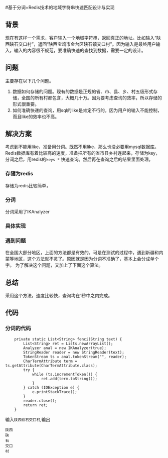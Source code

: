 #基于分词+Redis技术的地域字符串快速匹配设计与实现
 


## 背景
现在有这样一个需求，客户输入一个地域字符串，返回真正的地址。比如输入“陕西硖石交口村”，返回“陕西宝鸡市金台区硖石镇交口村”。因为输入是最终用户输入，输入的内容很不规范，要准确快速的查找到数据，需要一定的设计。

## 问题
主要存在以下几个问题。
1. 数据如何存储的问题。现有的数据是正规的省、市、县、乡、村五级形式存储，全国的所有村都包含，大概几十万。因为要考虑查询的效率，所以存储的形式很重要。
2. 如何准确快递的查询，用sql的like是肯定不行的，因为用户的输入不能控制，而且like的效率也不高。

## 解决方案
考虑到不能用like，准备用分词。既然不用like，那么也没必要用mysql数据库。Redis数据库有着比较高的速度，准备把所有的省市县乡村连起来，存储为key，分词之后，用redis的```keys *```	快速查询。然后再在查询之后的结果里面处理。

### 存储为redis
存储为redis比较简单，

### 分词
分词采用了IKAnalyzer

### 具体实现

### 遇到问题
在全国大部分地区，上面的方法都是有效的。可是在测试的过程中，遇到新疆和内蒙等地区，这个方法就不灵了。原因就是因为分词不准确了，基本上会分成单个字。
为了解决这个问题，又加上了下面这个算法。

## 总结
采用这个方法，速度比较快，查询均在1秒中之内完成。
## 代码

### 分词的代码
```
	private static List<String> fenci(String text) {
		List<String> ret = Lists.newArrayList();
		Analyzer anal = new IKAnalyzer(true);
		StringReader reader = new StringReader(text);
		TokenStream ts = anal.tokenStream("", reader);
		CharTermAttribute term = ts.getAttribute(CharTermAttribute.class);
		try {
			while (ts.incrementToken()) {
				ret.add(term.toString());
			}
		} catch (IOException e) {
			e.printStackTrace();
		}
		reader.close();
		return ret;
	}
```
输入```陕西硖石交口村```,输出
```
陕西
硖
石
交口
村
```
